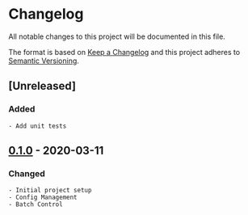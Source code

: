 # Changelog
All notable changes to this project will be documented in this file.

The format is based on [Keep a Changelog](http://keepachangelog.com/en/1.0.0/)
and this project adheres to [Semantic Versioning](http://semver.org/spec/v2.0.0.html).

## [Unreleased]
### Added
    - Add unit tests

## [0.1.0] - 2020-03-11
### Changed
    - Initial project setup
    - Config Management
    - Batch Control

[0.1.0]: https://github.com/equinoxfitness/scripty/releases/tag/v0.1.0
